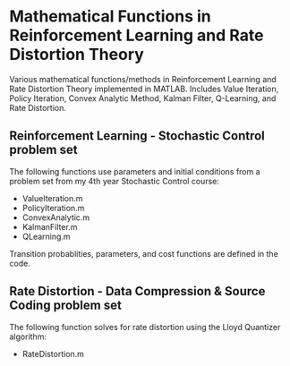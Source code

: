 # Mathematical Functions in Reinforcement Learning and Rate Distortion Theory

Various mathematical functions/methods in Reinforcement Learning and Rate Distortion Theory implemented in MATLAB. Includes Value Iteration, Policy Iteration, Convex Analytic Method, Kalman Filter, Q-Learning, and Rate Distortion.

## Reinforcement Learning - Stochastic Control problem set

The following functions use parameters and initial conditions from a problem set from my 4th year Stochastic Control course:
- ValueIteration.m
- PolicyIteration.m
- ConvexAnalytic.m
- KalmanFilter.m
- QLearning.m

Transition probablities, parameters, and cost functions are defined in the code.

## Rate Distortion - Data Compression & Source Coding problem set

The following function solves for rate distortion using the Lloyd Quantizer algorithm: 
- RateDistortion.m
